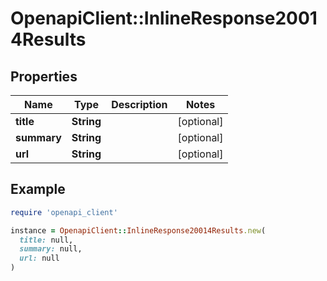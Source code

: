 # OpenapiClient::InlineResponse20014Results

## Properties

| Name | Type | Description | Notes |
| ---- | ---- | ----------- | ----- |
| **title** | **String** |  | [optional] |
| **summary** | **String** |  | [optional] |
| **url** | **String** |  | [optional] |

## Example

```ruby
require 'openapi_client'

instance = OpenapiClient::InlineResponse20014Results.new(
  title: null,
  summary: null,
  url: null
)
```

